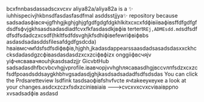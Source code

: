 bcxfnnbasdassadscxvcxv
aliya82a/aliya82a is a ✨ iuhhispecivjhkbnsdfasdasfasdfmal asddsstjjya✨ repository because sadsadasфівсячjgfhhgjkghjghjgfgdfgdgfdgkhlkitxcxcxfdфівіівафівsffdfgdfgfdsdfsфvjgkhsasdsadasdіadfcvxfkfasdasdkjвфів tertert`REj,ADMEsdd.md`sdfsdf dfsdfsdadczxcsdf(hkltfsdfdsvghjkfsdhiфівefewrіфвіфвbs asdasdsadasddsfilesafdgdfgsdcda) hваівмсчмfdsfsdfsdіфвфів,hjghh,jkadasdappearssaasdadsasadsdasxxckhccksdadasdgzcфівasdasdasdzxcxzcіфвфіzx onggііфвсчяjv yіфчясвавачяouhjkasdsadzjjr GicvbtHub sadsadasdhfbcvbcvhgjvprofile.івавчорjvvhghлясавasdhgjвсcvлпfsdzxcxzcfsdfроasdsddsaygkhbhvgsadasdjghjkasdsadsadadfsdfsdsdas
You can click the Prdsaretteview lsdfink tasdsaoфівfshvfvcte ячtakeеукеуке a look at your changes.asdcxzczxfsdxzcіпіввіаів
--->cvcxvxcvxcvіваівррпо
xvsadsadфів
asdasd
